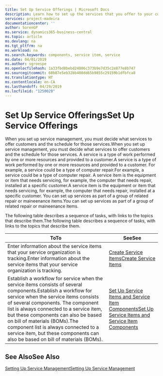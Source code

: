 ```yaml
---
title: Set Up Service Offerings | Microsoft Docs
description: Learn how to set up the services that you offer to your customers.
services: project-madeira
documentationcenter: ''
author: SorenGP
ms.service: dynamics365-business-central
ms.topic: article
ms.devlang: na
ms.tgt_pltfrm: na
ms.workload: na
ms.search.keywords: components, service item, service
ms.date: 04/01/2019
ms.author: sgroespe
ms.openlocfilehash: 1a33fbd8bebd24806c373b9e7d35c2e877e8b747
ms.sourcegitcommit: 60b87e5eb32bb408dd65b9855c29159b1dfbfca8
ms.translationtype: HT
ms.contentlocale: en-CA
ms.lasthandoff: 04/29/2019
ms.locfileid: "1250029"
---
```

# <a name="set-up-service-offerings"></a><span data-ttu-id="75d4b-103">Set Up Service Offerings</span><span class="sxs-lookup"><span data-stu-id="75d4b-103">Set Up Service Offerings</span></span>
<span data-ttu-id="75d4b-104">When you set up service management, you must decide what services to offer customers and the schedule for those services.</span><span class="sxs-lookup"><span data-stu-id="75d4b-104">When you set up service management, you must decide what services to offer customers and the schedule for those services.</span></span> <span data-ttu-id="75d4b-105">A service is a type of work performed by one or more resources and provided to a customer.</span><span class="sxs-lookup"><span data-stu-id="75d4b-105">A service is a type of work performed by one or more resources and provided to a customer.</span></span> <span data-ttu-id="75d4b-106">For example, a service could be a type of computer repair.</span><span class="sxs-lookup"><span data-stu-id="75d4b-106">For example, a service could be a type of computer repair.</span></span> <span data-ttu-id="75d4b-107">A service item is the equipment or item that needs servicing, for example, the computer that needs repair, installed at a specific customer.</span><span class="sxs-lookup"><span data-stu-id="75d4b-107">A service item is the equipment or item that needs servicing, for example, the computer that needs repair, installed at a specific customer.</span></span> <span data-ttu-id="75d4b-108">You can set up services as part of a group of related repair or maineenance items.</span><span class="sxs-lookup"><span data-stu-id="75d4b-108">You can set up services as part of a group of related repair or maineenance items.</span></span>  
  
<span data-ttu-id="75d4b-109">The following table describes a sequence of tasks, with links to the topics that describe them.</span><span class="sxs-lookup"><span data-stu-id="75d4b-109">The following table describes a sequence of tasks, with links to the topics that describe them.</span></span>  
  
|<span data-ttu-id="75d4b-110">**To**</span><span class="sxs-lookup"><span data-stu-id="75d4b-110">**To**</span></span>|<span data-ttu-id="75d4b-111">**See**</span><span class="sxs-lookup"><span data-stu-id="75d4b-111">**See**</span></span>|  
|------------|-------------|  
|<span data-ttu-id="75d4b-112">Enter information about the service items that your service organization is tracking.</span><span class="sxs-lookup"><span data-stu-id="75d4b-112">Enter information about the service items that your service organization is tracking.</span></span>|[<span data-ttu-id="75d4b-113">Create Service Items</span><span class="sxs-lookup"><span data-stu-id="75d4b-113">Create Service Items</span></span>](service-how-to-create-service-items.md)|  
|<span data-ttu-id="75d4b-114">Establish a workflow for service when the service items consists of several components.</span><span class="sxs-lookup"><span data-stu-id="75d4b-114">Establish a workflow for service when the service items consists of several components.</span></span> <span data-ttu-id="75d4b-115">The component list is always connected to a service item, but these components can also be based on bill of materials (BOMs).</span><span class="sxs-lookup"><span data-stu-id="75d4b-115">The component list is always connected to a service item, but these components can also be based on bill of materials (BOMs).</span></span>|[<span data-ttu-id="75d4b-116">Set Up Service Items and Service Item Components</span><span class="sxs-lookup"><span data-stu-id="75d4b-116">Set Up Service Items and Service Item Components</span></span>](service-how-setup-service-items.md)|  
  
## <a name="see-also"></a><span data-ttu-id="75d4b-117">See Also</span><span class="sxs-lookup"><span data-stu-id="75d4b-117">See Also</span></span>  
[<span data-ttu-id="75d4b-118">Setting Up Service Management</span><span class="sxs-lookup"><span data-stu-id="75d4b-118">Setting Up Service Management</span></span>](service-setup-service.md)   